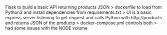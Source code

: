 Flask to build a basic API returning products JSON > dockerfile to load from Python3 and install dependencies from requirements.txt > UI is a basic express server listening to get request and calls Python with http://products and returns JSON of the products > docker-compose.yml controls both > had some issues with the NODE volume